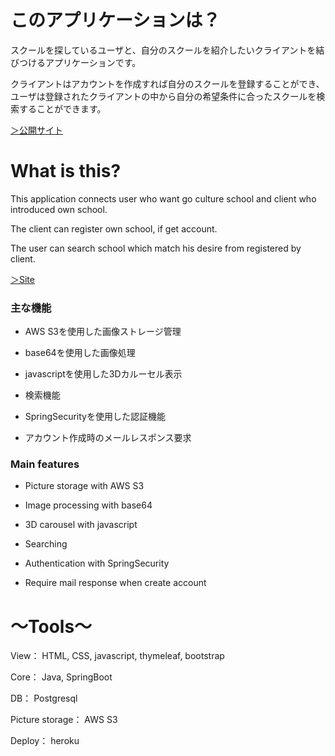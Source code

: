 # このアプリケーションは？

スクールを探しているユーザと、自分のスクールを紹介したいクライアントを結びつけるアプリケーションです。

クライアントはアカウントを作成すれば自分のスクールを登録することができ、ユーザは登録されたクライアントの中から自分の希望条件に合ったスクールを検索することができます。

[＞公開サイト](https://dktsearch.herokuapp.com/)

# What is this?

This application connects user who want go culture school and client who introduced own school.

The client can register own school, if get account.

The user can search school which match his desire from registered by client.

[＞Site](https://dktsearch.herokuapp.com/)

### 主な機能

* AWS S3を使用した画像ストレージ管理

* base64を使用した画像処理

* javascriptを使用した3Dカルーセル表示

* 検索機能

* SpringSecurityを使用した認証機能

* アカウント作成時のメールレスポンス要求

### Main features

* Picture storage with AWS S3

* Image processing with base64

* 3D carousel with javascript

* Searching

* Authentication with SpringSecurity

* Require mail response when create account

# ～Tools～

View：	HTML, CSS, javascript, thymeleaf, bootstrap

Core：	Java, SpringBoot

DB：		Postgresql

Picture storage：		AWS S3

Deploy：		heroku
